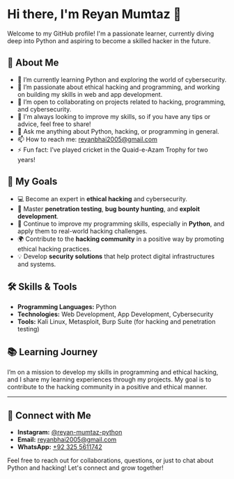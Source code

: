 # Hi there, I'm Reyan Mumtaz 👋

Welcome to my GitHub profile! I'm a passionate learner, currently diving deep into Python and aspiring to become a skilled hacker in the future.

## 🚀 About Me
- 🔭 I’m currently learning Python and exploring the world of cybersecurity.
- 🌱 I’m passionate about ethical hacking and programming, and working on building my skills in web and app development.
- 👯 I’m open to collaborating on projects related to hacking, programming, and cybersecurity.
- 🤔 I'm always looking to improve my skills, so if you have any tips or advice, feel free to share!
- 💬 Ask me anything about Python, hacking, or programming in general.
- 📫 How to reach me: [reyanbhai2005@gmail.com](mailto:reyanbhai2005@gmail.com)
- ⚡ Fun fact: I’ve played cricket in the Quaid-e-Azam Trophy for two years!

## 🎯 My Goals
- 💻 Become an expert in **ethical hacking** and cybersecurity.
- 🚀 Master **penetration testing**, **bug bounty hunting**, and **exploit development**.
- 🧠 Continue to improve my programming skills, especially in **Python**, and apply them to real-world hacking challenges.
- 🌍 Contribute to the **hacking community** in a positive way by promoting ethical hacking practices.
- 💡 Develop **security solutions** that help protect digital infrastructures and systems.

## 🛠️ Skills & Tools
- **Programming Languages:** Python
- **Technologies:** Web Development, App Development, Cybersecurity
- **Tools:** Kali Linux, Metasploit, Burp Suite (for hacking and penetration testing)

## 📚 Learning Journey
I’m on a mission to develop my skills in programming and ethical hacking, and I share my learning experiences through my projects. My goal is to contribute to the hacking community in a positive and ethical manner.

---

## 📱 Connect with Me
- **Instagram:** [@reyan-mumtaz-python](https://www.instagram.com/reyan-mumtaz-python)
- **Email:** [reyanbhai2005@gmail.com](mailto:reyanbhai2005@gmail.com)
- **WhatsApp:** [+92 325 5611742](https://wa.me/923255611742)

Feel free to reach out for collaborations, questions, or just to chat about Python and hacking! Let's connect and grow together!

